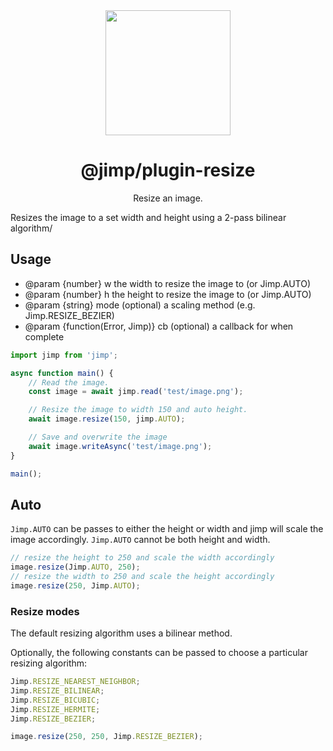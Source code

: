 <div align="center">
  <img width="200" height="200"
    src="https://s3.amazonaws.com/pix.iemoji.com/images/emoji/apple/ios-11/256/crayon.png">
  <h1>@jimp/plugin-resize</h1>
  <p>Resize an image.</p>
</div>

Resizes the image to a set width and height using a 2-pass bilinear algorithm/

## Usage

- @param {number} w the width to resize the image to (or Jimp.AUTO)
- @param {number} h the height to resize the image to (or Jimp.AUTO)
- @param {string} mode (optional) a scaling method (e.g. Jimp.RESIZE_BEZIER)
- @param {function(Error, Jimp)} cb (optional) a callback for when complete

```js
import jimp from 'jimp';

async function main() {
	// Read the image.
	const image = await jimp.read('test/image.png');

	// Resize the image to width 150 and auto height.
	await image.resize(150, jimp.AUTO);

	// Save and overwrite the image
	await image.writeAsync('test/image.png');
}

main();
```

## Auto

`Jimp.AUTO` can be passes to either the height or width and jimp will scale the image accordingly. `Jimp.AUTO` cannot be both height and width.

```js
// resize the height to 250 and scale the width accordingly
image.resize(Jimp.AUTO, 250);
// resize the width to 250 and scale the height accordingly
image.resize(250, Jimp.AUTO);
```

### Resize modes

The default resizing algorithm uses a bilinear method.

Optionally, the following constants can be passed to choose a particular resizing algorithm:

```js
Jimp.RESIZE_NEAREST_NEIGHBOR;
Jimp.RESIZE_BILINEAR;
Jimp.RESIZE_BICUBIC;
Jimp.RESIZE_HERMITE;
Jimp.RESIZE_BEZIER;
```

```js
image.resize(250, 250, Jimp.RESIZE_BEZIER);
```
